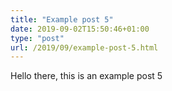 ```yaml
---
title: "Example post 5"
date: 2019-09-02T15:50:46+01:00
type: "post"
url: /2019/09/example-post-5.html
---
```

Hello there, this is an example post 5
